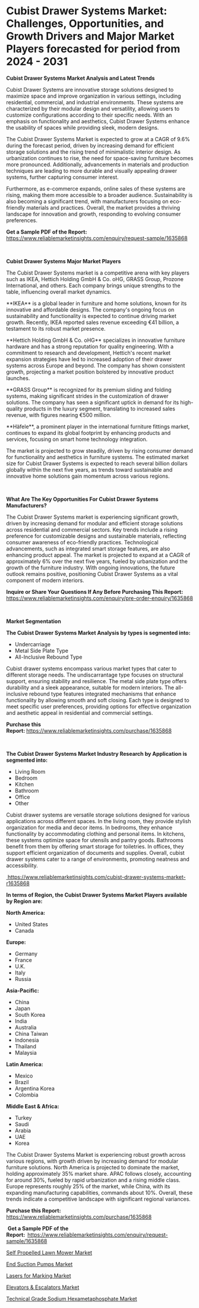 <p><h1>Cubist Drawer Systems Market: Challenges, Opportunities, and Growth Drivers and Major Market Players forecasted for period from 2024 - 2031</h1></p><p><strong>Cubist Drawer Systems Market Analysis and Latest Trends</strong></p>
<p><p>Cubist Drawer Systems are innovative storage solutions designed to maximize space and improve organization in various settings, including residential, commercial, and industrial environments. These systems are characterized by their modular design and versatility, allowing users to customize configurations according to their specific needs. With an emphasis on functionality and aesthetics, Cubist Drawer Systems enhance the usability of spaces while providing sleek, modern designs.</p><p>The Cubist Drawer Systems Market is expected to grow at a CAGR of 9.6% during the forecast period, driven by increasing demand for efficient storage solutions and the rising trend of minimalistic interior design. As urbanization continues to rise, the need for space-saving furniture becomes more pronounced. Additionally, advancements in materials and production techniques are leading to more durable and visually appealing drawer systems, further capturing consumer interest. </p><p>Furthermore, as e-commerce expands, online sales of these systems are rising, making them more accessible to a broader audience. Sustainability is also becoming a significant trend, with manufacturers focusing on eco-friendly materials and practices. Overall, the market provides a thriving landscape for innovation and growth, responding to evolving consumer preferences.</p></p>
<p><strong>Get a Sample PDF of the Report:&nbsp;</strong> <a href="https://www.reliablemarketinsights.com/enquiry/request-sample/1635868?utm_campaign=1559&utm_medium=2&utm_source=Github&utm_content=ia&utm_term=18102024&utm_id=cubist-drawer-systems">https://www.reliablemarketinsights.com/enquiry/request-sample/1635868</a></p>
<p>&nbsp;</p>
<p><strong>Cubist Drawer Systems Major Market Players</strong></p>
<p><p>The Cubist Drawer Systems market is a competitive arena with key players such as IKEA, Hettich Holding GmbH & Co. oHG, GRASS Group, Prozone International, and others. Each company brings unique strengths to the table, influencing overall market dynamics.</p><p>**IKEA** is a global leader in furniture and home solutions, known for its innovative and affordable designs. The company's ongoing focus on sustainability and functionality is expected to continue driving market growth. Recently, IKEA reported sales revenue exceeding €41 billion, a testament to its robust market presence.</p><p>**Hettich Holding GmbH & Co. oHG** specializes in innovative furniture hardware and has a strong reputation for quality engineering. With a commitment to research and development, Hettich's recent market expansion strategies have led to increased adoption of their drawer systems across Europe and beyond. The company has shown consistent growth, projecting a market position bolstered by innovative product launches.</p><p>**GRASS Group** is recognized for its premium sliding and folding systems, making significant strides in the customization of drawer solutions. The company has seen a significant uptick in demand for its high-quality products in the luxury segment, translating to increased sales revenue, with figures nearing €500 million.</p><p>**Häfele**, a prominent player in the international furniture fittings market, continues to expand its global footprint by enhancing products and services, focusing on smart home technology integration.</p><p>The market is projected to grow steadily, driven by rising consumer demand for functionality and aesthetics in furniture systems. The estimated market size for Cubist Drawer Systems is expected to reach several billion dollars globally within the next five years, as trends toward sustainable and innovative home solutions gain momentum across various regions.</p></p>
<p>&nbsp;</p>
<p><strong>What Are The Key Opportunities For Cubist Drawer Systems Manufacturers?</strong></p>
<p><p>The Cubist Drawer Systems market is experiencing significant growth, driven by increasing demand for modular and efficient storage solutions across residential and commercial sectors. Key trends include a rising preference for customizable designs and sustainable materials, reflecting consumer awareness of eco-friendly practices. Technological advancements, such as integrated smart storage features, are also enhancing product appeal. The market is projected to expand at a CAGR of approximately 6% over the next five years, fueled by urbanization and the growth of the furniture industry. With ongoing innovations, the future outlook remains positive, positioning Cubist Drawer Systems as a vital component of modern interiors.</p></p>
<p><strong>Inquire or Share Your Questions If Any Before Purchasing This Report:</strong> <a href="https://www.reliablemarketinsights.com/enquiry/pre-order-enquiry/1635868?utm_campaign=1559&utm_medium=2&utm_source=Github&utm_content=ia&utm_term=18102024&utm_id=cubist-drawer-systems">https://www.reliablemarketinsights.com/enquiry/pre-order-enquiry/1635868</a></p>
<p>&nbsp;</p>
<p><strong>Market Segmentation</strong></p>
<p><strong>The Cubist Drawer Systems Market Analysis by types is segmented into:</strong></p>
<p><ul><li>Undercarriage</li><li>Metal Side Plate Type</li><li>All-Inclusive Rebound Type</li></ul></p>
<p><p>Cubist drawer systems encompass various market types that cater to different storage needs. The undiscarrantage type focuses on structural support, ensuring stability and resilience. The metal side plate type offers durability and a sleek appearance, suitable for modern interiors. The all-inclusive rebound type features integrated mechanisms that enhance functionality by allowing smooth and soft closing. Each type is designed to meet specific user preferences, providing options for effective organization and aesthetic appeal in residential and commercial settings.</p></p>
<p><strong>Purchase this Report:&nbsp;</strong><a href="https://www.reliablemarketinsights.com/purchase/1635868?utm_campaign=1559&utm_medium=2&utm_source=Github&utm_content=ia&utm_term=18102024&utm_id=cubist-drawer-systems">https://www.reliablemarketinsights.com/purchase/1635868</a></p>
<p>&nbsp;</p>
<p><strong>The Cubist Drawer Systems Market Industry Research by Application is segmented into:</strong></p>
<p><ul><li>Living Room</li><li>Bedroom</li><li>Kitchen</li><li>Bathroom</li><li>Office</li><li>Other</li></ul></p>
<p><p>Cubist drawer systems are versatile storage solutions designed for various applications across different spaces. In the living room, they provide stylish organization for media and decor items. In bedrooms, they enhance functionality by accommodating clothing and personal items. In kitchens, these systems optimize space for utensils and pantry goods. Bathrooms benefit from them by offering smart storage for toiletries. In offices, they support efficient organization of documents and supplies. Overall, cubist drawer systems cater to a range of environments, promoting neatness and accessibility.</p></p>
<p><a href="https://www.reliablemarketinsights.com/cubist-drawer-systems-market-r1635868?utm_campaign=1559&utm_medium=2&utm_source=Github&utm_content=ia&utm_term=18102024&utm_id=cubist-drawer-systems">&nbsp;https://www.reliablemarketinsights.com/cubist-drawer-systems-market-r1635868</a></p>
<p><strong>In terms of Region, the Cubist Drawer Systems Market Players available by Region are:</strong></p>
<p>
    <p> <strong> North America: </strong>
        <ul>
            <li>United States</li>
            <li>Canada</li>
        </ul>
        </p> 
    <p> <strong> Europe: </strong>
        <ul>
            <li>Germany</li>
            <li>France</li>
            <li>U.K.</li>
            <li>Italy</li>
            <li>Russia</li>
        </ul>
        </p> 
    <p> <strong> Asia-Pacific: </strong>
        <ul>
            <li>China</li>
            <li>Japan</li>
            <li>South Korea</li>
            <li>India</li>
            <li>Australia</li>
            <li>China Taiwan</li>
            <li>Indonesia</li>
            <li>Thailand</li>
            <li>Malaysia</li>
        </ul>
        </p> 
    <p> <strong> Latin America: </strong>
        <ul>
            <li>Mexico</li>
            <li>Brazil</li>
            <li>Argentina Korea</li>
            <li>Colombia</li>
        </ul>
        </p> 
    <p> <strong> Middle East & Africa: </strong>
        <ul>
            <li>Turkey</li>
            <li>Saudi</li>
            <li>Arabia</li>
            <li>UAE</li>
            <li>Korea</li>
        </ul>
    </p>
    </p>
<p><p>The Cubist Drawer Systems Market is experiencing robust growth across various regions, with growth driven by increasing demand for modular furniture solutions. North America is projected to dominate the market, holding approximately 35% market share. APAC follows closely, accounting for around 30%, fueled by rapid urbanization and a rising middle class. Europe represents roughly 25% of the market, while China, with its expanding manufacturing capabilities, commands about 10%. Overall, these trends indicate a competitive landscape with significant regional variances.</p></p>
<p><strong>Purchase this Report: </strong><a href="https://www.reliablemarketinsights.com/purchase/1635868?utm_campaign=1559&utm_medium=2&utm_source=Github&utm_content=ia&utm_term=18102024&utm_id=cubist-drawer-systems">https://www.reliablemarketinsights.com/purchase/1635868</a></p>
<p>&nbsp;<strong>Get a Sample PDF of the Report:&nbsp;&nbsp;</strong><a href="https://www.reliablemarketinsights.com/enquiry/request-sample/1635868?utm_campaign=1559&utm_medium=2&utm_source=Github&utm_content=ia&utm_term=18102024&utm_id=cubist-drawer-systems">https://www.reliablemarketinsights.com/enquiry/request-sample/1635868</a></p>
<p><strong></strong></p>
<p><p><a href="https://issuu.com/reportprime-2/docs/self-propelled-lawn-mower-market-si_dce342c8b41acd?utm_campaign=1559&utm_medium=2&utm_source=Github&utm_content=ia&utm_term=18102024&utm_id=cubist-drawer-systems">Self Propelled Lawn Mower Market</a></p><p><a href="https://www.linkedin.com/pulse/digital-transformation-end-suction-pumps-industry-market-opportunities-xltac?utm_campaign=1559&utm_medium=2&utm_source=Github&utm_content=ia&utm_term=18102024&utm_id=cubist-drawer-systems">End Suction Pumps Market</a></p><p><a href="https://issuu.com/reportprime-2/docs/lasers-for-marking-market-size-2030_7aa1d620300594?utm_campaign=1559&utm_medium=2&utm_source=Github&utm_content=ia&utm_term=18102024&utm_id=cubist-drawer-systems">Lasers for Marking Market</a></p><p><a href="https://www.linkedin.com/pulse/global-elevators-escalators-market-opportunities-forecast-yfkmc?utm_campaign=1559&utm_medium=2&utm_source=Github&utm_content=ia&utm_term=18102024&utm_id=cubist-drawer-systems">Elevators & Escalators Market</a></p><p><a href="https://github.com/AshikRahman991/Market-Research-Report-List-1/blob/main/technical-grade-sodium-hexametaphosphate-market.md?utm_campaign=1559&utm_medium=2&utm_source=Github&utm_content=ia&utm_term=18102024&utm_id=cubist-drawer-systems">Technical Grade Sodium Hexametaphosphate Market</a></p></p>